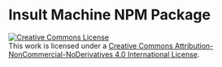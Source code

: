 <!DOCTYPE html>
<html>
<head>
</head>
<body>

  <h1>Insult Machine NPM Package</h1>

  <a rel="license" href="http://creativecommons.org/licenses/by-nc-nd/4.0/"><img alt="Creative Commons License" style="border-width:0" src="https://i.creativecommons.org/l/by-nc-    nd/4.0/80x15.png" /></a><br />This work is licensed under a <a rel="license" href="http://creativecommons.org/licenses/by-nc-nd/4.0/">Creative Commons Attribution-     NonCommercial-NoDerivatives 4.0 International License</a>.


</body>
</html>
  
